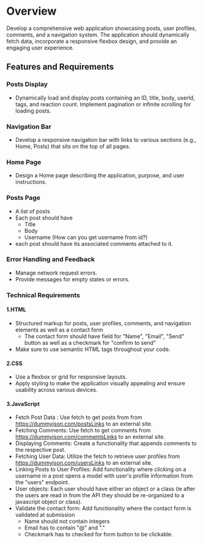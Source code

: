 # Overview
Develop a comprehensive web application showcasing posts, user profiles, comments, and a navigation system. 
The application should dynamically fetch data, incorporate a responsive flexbox design, and provide an engaging user experience.

## Features and Requirements

### Posts Display
- Dynamically load and display posts containing an ID, title, body, userId, tags, and reaction count.
Implement pagination or infinite scrolling for loading posts.

### Navigation Bar
- Develop a responsive navigation bar with links to various sections (e.g., Home, Posts) 
that sits on the top of all pages.

### Home Page
- Design a Home page describing the application, purpose, and user instructions.

### Posts Page
- A list of posts
- Each post should have
  - Title
  - Body
  - Username (How can you get username from id?)
- each post should have its associated comments attached to it.

### Error Handling and Feedback
- Manage network request errors.
- Provide messages for empty states or errors.

### Technical Requirements

#### 1.HTML
- Structured markup for posts, user profiles, comments, and navigation elements as well as a contact form
  - The contact form should have field for "Name", "Email", "Send" button as well as a checkmark for "confirm to send"
- Make sure to use semantic HTML tags throughout your code.

#### 2.CSS
- Use a flexbox or grid for responsive layouts.
- Apply styling to make the application visually appealing and ensure usability across various devices. 

#### 3.JavaScript
- Fetch Post Data : Use fetch to get posts from from 
https://dummyjson.com/postsLinks to an external site.
- Fetching Comments: Use fetch to get comments from
https://dummyjson.com/commentsLinks to an external site.
- Displaying Comments: Create a functionality that appends comments to the respective post.
- Fetching User Data: Utilize the fetch to retrieve user profiles from
https://dummyjson.com/usersLinks to an external site.
- Linking Posts to User Profiles: Add functionality where clicking on a username in a post opens a model with user's profile information from the "users" endpoint.
- User objects: Each user should have either an object or a class (ie after the users are read in from the API they should be re-organized to a javascript object or class).
- Validate the contact form: Add functionality where the contact form is validated at submission
  - Name should not contain integers
  - Email has to contain "@" and "."
  - Checkmark has to checked for form button to be clickable.